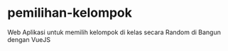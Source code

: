 # pemilihan-kelompok
Web Aplikasi untuk memilih kelompok di kelas secara Random di Bangun dengan VueJS 
